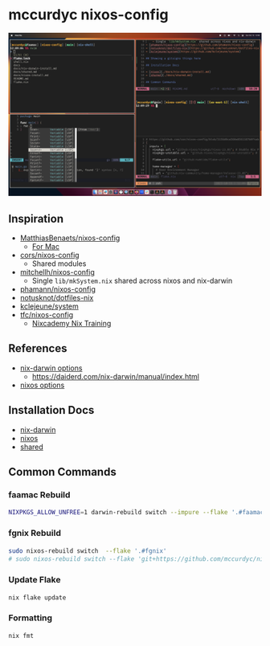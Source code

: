 # mccurdyc nixos-config

![](./docs/imgs/screenshot.png)

## Inspiration

- [MatthiasBenaets/nixos-config](https://github.com/MatthiasBenaets/nixos-config/tree/76eea152f56e1a8f4c908b65028e8aa2f7bafaaa)
    - [For Mac](https://github.com/MatthiasBenaets/nixos-config/blob/76eea152f56e1a8f4c908b65028e8aa2f7bafaaa/README.org#nix-darwin-installation-guide)
- [cors/nixos-config](https://github.com/cor/nixos-config/blob/3156d0ca560a8561187b0f4ab3cb25bbbb4ddc9f/flake.nix#L62)
    - Shared modules
- [mitchellh/nixos-config](https://github.com/mitchellh/nixos-config)
    - Single `lib/mkSystem.nix` shared across nixos and nix-darwin
- [phamann/nixos-config](https://github.com/phamann/nixos-config)
- [notusknot/dotfiles-nix](https://github.com/notusknot/dotfiles-nix)
- [kclejeune/system](https://github.com/kclejeune/system)
- [tfc/nixos-config](https://github.com/tfc/nixos-configs/tree/main)
    - [Nixcademy Nix Training](https://nixcademy.com/)

## References

- [nix-darwin options](https://mynixos.com/options)
    - https://daiderd.com/nix-darwin/manual/index.html
- [nixos options](https://search.nixos.org/options)

## Installation Docs

- [nix-darwin](./docs/nix-darwin-install.md)
- [nixos](./docs/nix-darwin-install.md)
- [shared](./docs/shared.md)

## Common Commands

### faamac Rebuild

```bash
NIXPKGS_ALLOW_UNFREE=1 darwin-rebuild switch --impure --flake '.#faamac'
```

### fgnix Rebuild

```bash
sudo nixos-rebuild switch  --flake '.#fgnix'
# sudo nixos-rebuild switch --flake 'git+https://github.com/mccurdyc/nixos-config.git#fgnix'
```

### Update Flake

```bash
nix flake update
```

### Formatting

```bash
nix fmt
```

